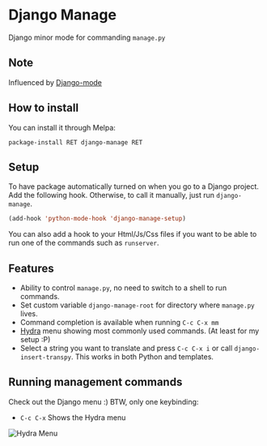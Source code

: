 # Django Manage

Django minor mode for commanding `manage.py`

## Note

Influenced by [Django-mode](https://github.com/myfreeweb/django-mode)

## How to install

You can install it through Melpa:

```
package-install RET django-manage RET
```

## Setup

To have package automatically turned on when you go to a Django project. Add the following hook. Otherwise, to call it manually, just run `django-manage`.

```lisp
(add-hook 'python-mode-hook 'django-manage-setup)
```

You can also add a hook to your Html/Js/Css files if you want to be able to run
one of the commands such as `runserver`.

## Features
- Ability to control `manage.py`, no need to switch to a shell to run commands.
- Set custom variable `django-manage-root` for directory where `manage.py` lives.
- Command completion is available when running `C-c C-x mm`
- [Hydra](https://github.com/abo-abo/hydra) menu showing most commonly used commands. (At least for my setup :P)
- Select a string you want to translate and press `C-c C-x i` or call `django-insert-transpy`. This works in both Python and templates.

## Running management commands
Check out the Django menu :)
BTW, only one keybinding:

- `C-c C-x` Shows the Hydra menu


![Hydra Menu](https://cloud.githubusercontent.com/assets/1545083/10549513/6713b7e0-73f6-11e5-9e1a-7aacf3976174.png)
